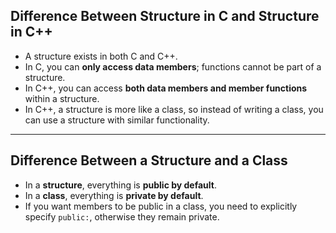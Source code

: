 ## Difference Between Structure in C and Structure in C++

- A structure exists in both C and C++.
- In C, you can **only access data members**; functions cannot be part of a structure.
- In C++, you can access **both data members and member functions** within a structure.
- In C++, a structure is more like a class, so instead of writing a class, you can use a structure with similar functionality.

---

## Difference Between a Structure and a Class

- In a **structure**, everything is **public by default**.
- In a **class**, everything is **private by default**.
- If you want members to be public in a class, you need to explicitly specify `public:`, otherwise they remain private.

